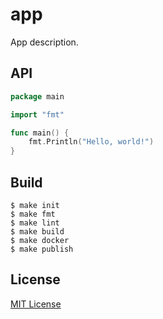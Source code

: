 # app

App description.

## API

```go
package main

import "fmt"

func main() {
	fmt.Println("Hello, world!")
}
```

## Build

```console
$ make init
$ make fmt
$ make lint
$ make build
$ make docker
$ make publish
```

## License

[MIT License][license]

[license]: LICENSE
